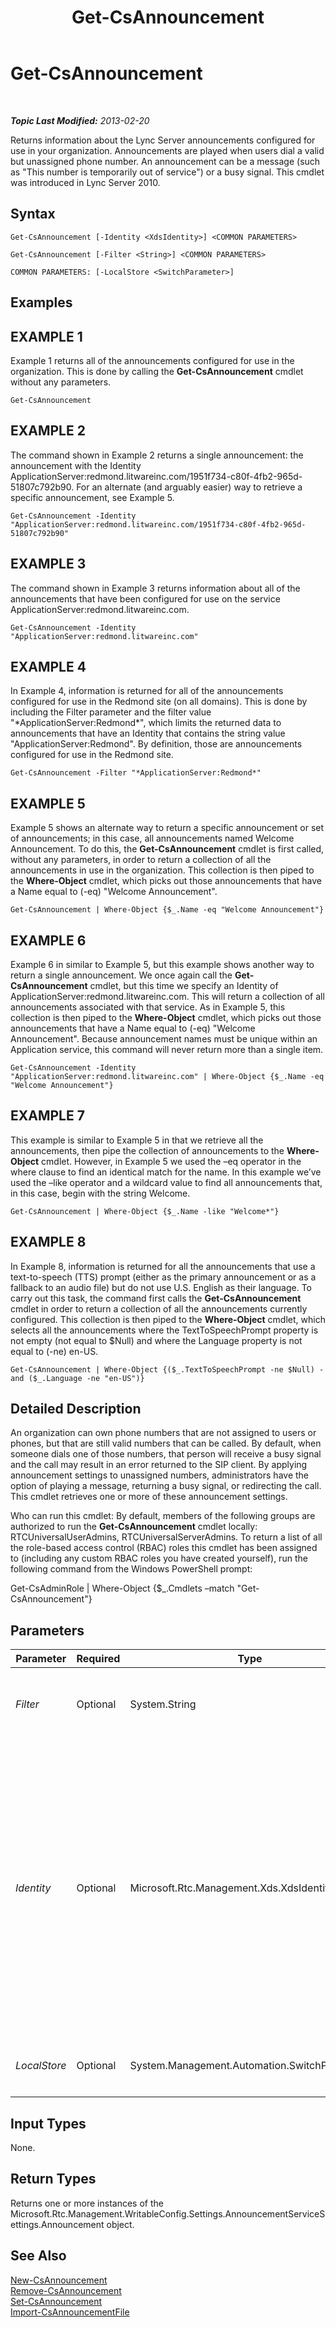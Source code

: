 ﻿---
title: Get-CsAnnouncement
TOCTitle: Get-CsAnnouncement
ms:assetid: d692b377-8df2-4668-b9d3-06458dd4d96d
ms:mtpsurl: https://technet.microsoft.com/en-us/library/Gg398937(v=OCS.15)
ms:contentKeyID: 48185522
ms.date: 07/23/2014
mtps_version: v=OCS.15
---

<div data-xmlns="http://www.w3.org/1999/xhtml">

<div class="topic" data-xmlns="http://www.w3.org/1999/xhtml" data-msxsl="urn:schemas-microsoft-com:xslt" data-cs="http://msdn.microsoft.com/en-us/">

<div data-asp="http://msdn2.microsoft.com/asp">

# Get-CsAnnouncement

</div>

<div id="mainSection">

<div id="mainBody">

<span> </span>

_**Topic Last Modified:** 2013-02-20_

Returns information about the Lync Server announcements configured for use in your organization. Announcements are played when users dial a valid but unassigned phone number. An announcement can be a message (such as "This number is temporarily out of service") or a busy signal. This cmdlet was introduced in Lync Server 2010.

<div>

## Syntax

    Get-CsAnnouncement [-Identity <XdsIdentity>] <COMMON PARAMETERS>

    Get-CsAnnouncement [-Filter <String>] <COMMON PARAMETERS>

    COMMON PARAMETERS: [-LocalStore <SwitchParameter>]

</div>

<div>

## Examples

<div>

## EXAMPLE 1

Example 1 returns all of the announcements configured for use in the organization. This is done by calling the **Get-CsAnnouncement** cmdlet without any parameters.

    Get-CsAnnouncement

</div>

<div>

## EXAMPLE 2

The command shown in Example 2 returns a single announcement: the announcement with the Identity ApplicationServer:redmond.litwareinc.com/1951f734-c80f-4fb2-965d-51807c792b90. For an alternate (and arguably easier) way to retrieve a specific announcement, see Example 5.

    Get-CsAnnouncement -Identity "ApplicationServer:redmond.litwareinc.com/1951f734-c80f-4fb2-965d-51807c792b90" 

</div>

<div>

## EXAMPLE 3

The command shown in Example 3 returns information about all of the announcements that have been configured for use on the service ApplicationServer:redmond.litwareinc.com.

    Get-CsAnnouncement -Identity "ApplicationServer:redmond.litwareinc.com"

</div>

<div>

## EXAMPLE 4

In Example 4, information is returned for all of the announcements configured for use in the Redmond site (on all domains). This is done by including the Filter parameter and the filter value "\*ApplicationServer:Redmond\*", which limits the returned data to announcements that have an Identity that contains the string value "ApplicationServer:Redmond". By definition, those are announcements configured for use in the Redmond site.

    Get-CsAnnouncement -Filter "*ApplicationServer:Redmond*"

</div>

<div>

## EXAMPLE 5

Example 5 shows an alternate way to return a specific announcement or set of announcements; in this case, all announcements named Welcome Announcement. To do this, the **Get-CsAnnouncement** cmdlet is first called, without any parameters, in order to return a collection of all the announcements in use in the organization. This collection is then piped to the **Where-Object** cmdlet, which picks out those announcements that have a Name equal to (-eq) "Welcome Announcement".

    Get-CsAnnouncement | Where-Object {$_.Name -eq "Welcome Announcement"}

</div>

<div>

## EXAMPLE 6

Example 6 in similar to Example 5, but this example shows another way to return a single announcement. We once again call the **Get-CsAnnouncement** cmdlet, but this time we specify an Identity of ApplicationServer:redmond.litwareinc.com. This will return a collection of all announcements associated with that service. As in Example 5, this collection is then piped to the **Where-Object** cmdlet, which picks out those announcements that have a Name equal to (-eq) "Welcome Announcement". Because announcement names must be unique within an Application service, this command will never return more than a single item.

    Get-CsAnnouncement -Identity "ApplicationServer:redmond.litwareinc.com" | Where-Object {$_.Name -eq "Welcome Announcement"}

</div>

<div>

## EXAMPLE 7

This example is similar to Example 5 in that we retrieve all the announcements, then pipe the collection of announcements to the **Where-Object** cmdlet. However, in Example 5 we used the –eq operator in the where clause to find an identical match for the name. In this example we’ve used the –like operator and a wildcard value to find all announcements that, in this case, begin with the string Welcome.

    Get-CsAnnouncement | Where-Object {$_.Name -like "Welcome*"}

</div>

<div>

## EXAMPLE 8

In Example 8, information is returned for all the announcements that use a text-to-speech (TTS) prompt (either as the primary announcement or as a fallback to an audio file) but do not use U.S. English as their language. To carry out this task, the command first calls the **Get-CsAnnouncement** cmdlet in order to return a collection of all the announcements currently configured. This collection is then piped to the **Where-Object** cmdlet, which selects all the announcements where the TextToSpeechPrompt property is not empty (not equal to $Null) and where the Language property is not equal to (-ne) en-US.

    Get-CsAnnouncement | Where-Object {($_.TextToSpeechPrompt -ne $Null) -and ($_.Language -ne "en-US")}

</div>

</div>

<div>

## Detailed Description

An organization can own phone numbers that are not assigned to users or phones, but that are still valid numbers that can be called. By default, when someone dials one of those numbers, that person will receive a busy signal and the call may result in an error returned to the SIP client. By applying announcement settings to unassigned numbers, administrators have the option of playing a message, returning a busy signal, or redirecting the call. This cmdlet retrieves one or more of these announcement settings.

Who can run this cmdlet: By default, members of the following groups are authorized to run the **Get-CsAnnouncement** cmdlet locally: RTCUniversalUserAdmins, RTCUniversalServerAdmins. To return a list of all the role-based access control (RBAC) roles this cmdlet has been assigned to (including any custom RBAC roles you have created yourself), run the following command from the Windows PowerShell prompt:

Get-CsAdminRole | Where-Object {$\_.Cmdlets –match "Get-CsAnnouncement"}

</div>

<div>

## Parameters


<table>
<colgroup>
<col style="width: 25%" />
<col style="width: 25%" />
<col style="width: 25%" />
<col style="width: 25%" />
</colgroup>
<thead>
<tr class="header">
<th>Parameter</th>
<th>Required</th>
<th>Type</th>
<th>Description</th>
</tr>
</thead>
<tbody>
<tr class="odd">
<td><p><em>Filter</em></p></td>
<td><p>Optional</p></td>
<td><p>System.String</p></td>
<td><p>This parameter allows you to perform a wildcard search on the Identity of all announcements configured for the organization. Use the wildcard character (*) to filter on any part of the Identity.</p></td>
</tr>
<tr class="even">
<td><p><em>Identity</em></p></td>
<td><p>Optional</p></td>
<td><p>Microsoft.Rtc.Management.Xds.XdsIdentity</p></td>
<td><p>An identifier for the Announcement you want to retrieve. If you omit this parameter and the Filter parameter, all instances of announcements configured for the organization will be displayed. The value for the Identity parameter can be supplied in one of two ways:</p>
<p>- Enter the Identity of the Application service for the announcements you want to retrieve. This will retrieve all announcements configured with the given service Identity. For example, ApplicationServer:Redmond.litwareinc.com.</p>
<p>- Enter the full Identity of the single announcement you want to retrieve. This value will always be in the format &lt;serviceID&gt;/&lt;GUID&gt;, where serviceID is the Identity of the Application Server running the Announcement Service and GUID is a globally unique identifier associated with this announcement. For example: ApplicationServer:Redmond.litwareinc.com/bef5fa3b-3c97-4af0-abe7-611deee7616c.</p></td>
</tr>
<tr class="odd">
<td><p><em>LocalStore</em></p></td>
<td><p>Optional</p></td>
<td><p>System.Management.Automation.SwitchParameter</p></td>
<td><p>Retrieves the announcement information from the local replica of the Central Management store, rather than the Central Management store itself.</p></td>
</tr>
</tbody>
</table>


</div>

<div>

## Input Types

None.

</div>

<div>

## Return Types

Returns one or more instances of the Microsoft.Rtc.Management.WritableConfig.Settings.AnnouncementServiceSettings.Announcement object.

</div>

<div>

## See Also


[New-CsAnnouncement](new-csannouncement.md)  
[Remove-CsAnnouncement](remove-csannouncement.md)  
[Set-CsAnnouncement](set-csannouncement.md)  
[Import-CsAnnouncementFile](import-csannouncementfile.md)  
  

</div>

</div>

<span> </span>

</div>

</div>

</div>

